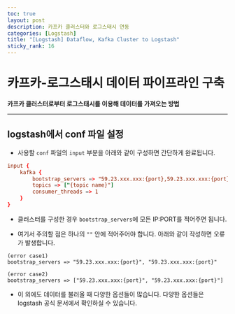 ```yaml
---
toc: true
layout: post
description: 카프카 클러스터와 로그스태시 연동
categories: [Logstash]
title: "[Logstash] Dataflow, Kafka Cluster to Logstash"
sticky_rank: 16
---
```


# 카프카-로그스태시 데이터 파이프라인 구축

__카프카 클러스터로부터 로그스태시를 이용해 데이터를 가져오는 방법__

---

## logstash에서 conf 파일 설정

* 사용할 `conf` 파일의 `input` 부분을 아래와 같이 구성하면 간단하게 완료됩니다.

```conf
input {
    kafka {
        bootstrap_servers => "59.23.xxx.xxx:{port},59.23.xxx.xxx:{port}"
        topics => ["{topic name}"]
        consumer_threads => 1
    }
}
```

* 클러스터를 구성한 경우 `bootstrap_servers`에 모든 IP:PORT를 적어주면 됩니다.

* 여기서 주의할 점은 하나의 `""` 안에 적어주어야 합니다. 아래와 같이 작성하면 오류가 발생합니다.

```
(error case1)
bootstrap_servers => "59.23.xxx.xxx:{port}", "59.23.xxx.xxx:{port}"

(error case2)
bootstrap_servers => ["59.23.xxx.xxx:{port}", "59.23.xxx.xxx:{port}"]
```

* 이 외에도 데이터를 불러올 때 다양한 옵션들이 많습니다. 다양한 옵션들은 logstash 공식 문서에서 확인하실 수 있습니다.